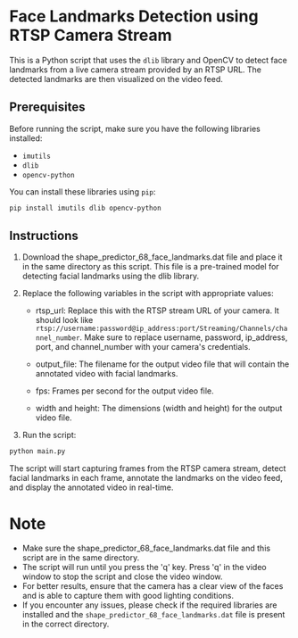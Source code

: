 # Face Landmarks Detection using RTSP Camera Stream

This is a Python script that uses the `dlib` library and OpenCV to detect face landmarks from a live camera stream provided by an RTSP URL. The detected landmarks are then visualized on the video feed.

## Prerequisites

Before running the script, make sure you have the following libraries installed:

- `imutils`
- `dlib`
- `opencv-python`

You can install these libraries using `pip`:

```bash
pip install imutils dlib opencv-python

```

## Instructions

1) Download the shape_predictor_68_face_landmarks.dat file and place it in the same directory as this script. This file is a pre-trained model for detecting facial landmarks using the dlib library.

2) Replace the following variables in the script with appropriate values:

     - rtsp_url: Replace this with the RTSP stream URL of your camera. It should look like `rtsp://username:password@ip_address:port/Streaming/Channels/channel_number`. Make sure to replace username, password, ip_address, port, and channel_number with your camera's credentials.

     - output_file: The filename for the output video file that will contain the annotated video with facial landmarks.

     - fps: Frames per second for the output video file.

     - width and height: The dimensions (width and height) for the output video file.
        
3) Run the script:

```bash
python main.py
```
The script will start capturing frames from the RTSP camera stream, detect facial landmarks in each frame, annotate the landmarks on the video feed, and display the annotated video in real-time.


# Note
   - Make sure the shape_predictor_68_face_landmarks.dat file and this script are in the same directory.
   - The script will run until you press the 'q' key. Press 'q' in the video window to stop the script and close the video window.
   - For better results, ensure that the camera has a clear view of the faces and is able to capture them with good lighting conditions.
   - If you encounter any issues, please check if the required libraries are installed and the `shape_predictor_68_face_landmarks.dat` file is present in the correct directory.

